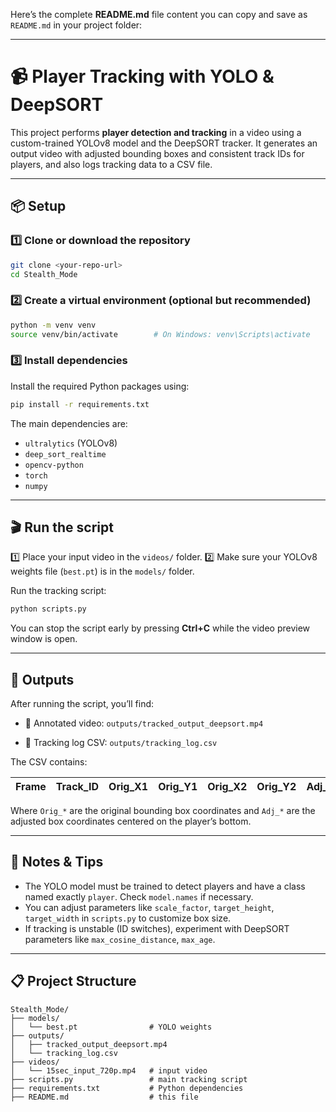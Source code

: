 Here’s the complete **README.md** file content you can copy and save as `README.md` in your project folder:

---

# 📹 Player Tracking with YOLO & DeepSORT

This project performs **player detection and tracking** in a video using a custom-trained YOLOv8 model and the DeepSORT tracker.
It generates an output video with adjusted bounding boxes and consistent track IDs for players, and also logs tracking data to a CSV file.

---

## 📦 Setup

### 1️⃣ Clone or download the repository

```bash
git clone <your-repo-url>
cd Stealth_Mode
```

### 2️⃣ Create a virtual environment (optional but recommended)

```bash
python -m venv venv
source venv/bin/activate        # On Windows: venv\Scripts\activate
```

### 3️⃣ Install dependencies

Install the required Python packages using:

```bash
pip install -r requirements.txt
```

The main dependencies are:

* `ultralytics` (YOLOv8)
* `deep_sort_realtime`
* `opencv-python`
* `torch`
* `numpy`

---

## 🎬 Run the script

1️⃣ Place your input video in the `videos/` folder.
2️⃣ Make sure your YOLOv8 weights file (`best.pt`) is in the `models/` folder.

Run the tracking script:

```bash
python scripts.py
```

You can stop the script early by pressing **Ctrl+C** while the video preview window is open.

---

## 📂 Outputs

After running the script, you’ll find:

* 🎥 Annotated video:
  `outputs/tracked_output_deepsort.mp4`

* 📄 Tracking log CSV:
  `outputs/tracking_log.csv`

The CSV contains:

| Frame | Track\_ID | Orig\_X1 | Orig\_Y1 | Orig\_X2 | Orig\_Y2 | Adj\_X1 | Adj\_Y1 | Adj\_X2 | Adj\_Y2 |
| ----- | --------- | -------- | -------- | -------- | -------- | ------- | ------- | ------- | ------- |

Where `Orig_*` are the original bounding box coordinates and `Adj_*` are the adjusted box coordinates centered on the player’s bottom.

---

## 📝 Notes & Tips

* The YOLO model must be trained to detect players and have a class named exactly `player`. Check `model.names` if necessary.
* You can adjust parameters like `scale_factor`, `target_height`, `target_width` in `scripts.py` to customize box size.
* If tracking is unstable (ID switches), experiment with DeepSORT parameters like `max_cosine_distance`, `max_age`.

---

## 📋 Project Structure

```
Stealth_Mode/
├── models/
│   └── best.pt                # YOLO weights
├── outputs/
│   ├── tracked_output_deepsort.mp4
│   └── tracking_log.csv
├── videos/
│   └── 15sec_input_720p.mp4   # input video
├── scripts.py                 # main tracking script
├── requirements.txt           # Python dependencies
├── README.md                  # this file
```

